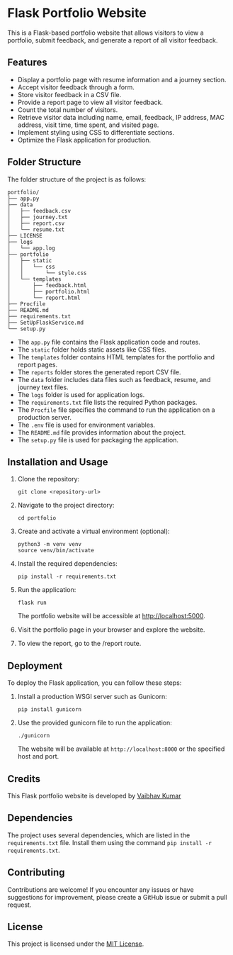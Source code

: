 # Flask Portfolio Website

This is a Flask-based portfolio website that allows visitors to view a portfolio, submit feedback, and generate a report of all visitor feedback.

## Features

- Display a portfolio page with resume information and a journey section.
- Accept visitor feedback through a form.
- Store visitor feedback in a CSV file.
- Provide a report page to view all visitor feedback.
- Count the total number of visitors.
- Retrieve visitor data including name, email, feedback, IP address, MAC address, visit time, time spent, and visited page.
- Implement styling using CSS to differentiate sections.
- Optimize the Flask application for production.

## Folder Structure

The folder structure of the project is as follows:

```shell
portfolio/
├── app.py
├── data
│   ├── feedback.csv
│   ├── journey.txt
│   ├── report.csv
│   └── resume.txt
├── LICENSE
├── logs
│   └── app.log
├── portfolio
│   ├── static
│   │   └── css
│   │       └── style.css
│   └── templates
│       ├── feedback.html
│       ├── portfolio.html
│       └── report.html
├── Procfile
├── README.md
├── requirements.txt
├── SetUpFlaskService.md
└── setup.py
```

- The `app.py` file contains the Flask application code and routes.
- The `static` folder holds static assets like CSS files.
- The `templates` folder contains HTML templates for the portfolio and report pages.
- The `reports` folder stores the generated report CSV file.
- The `data` folder includes data files such as feedback, resume, and journey text files.
- The `logs` folder is used for application logs.
- The `requirements.txt` file lists the required Python packages.
- The `Procfile` file specifies the command to run the application on a production server.
- The `.env` file is used for environment variables.
- The `README.md` file provides information about the project.
- The `setup.py` file is used for packaging the application.

## Installation and Usage

1. Clone the repository:

   ```shell
   git clone <repository-url>
   ```

2. Navigate to the project directory:

   ```shell
   cd portfolio
   ```

3. Create and activate a virtual environment (optional):

   ```shell
   python3 -m venv venv
   source venv/bin/activate
   ```

4. Install the required dependencies:

   ```shell
   pip install -r requirements.txt
   ```

5. Run the application:

   ```shell
   flask run
   ```
  
   The portfolio website will be accessible at <http://localhost:5000>.

6. Visit the portfolio page in your browser and explore the website.

7. To view the report, go to the /report route.

## Deployment

To deploy the Flask application, you can follow these steps:

1. Install a production WSGI server such as Gunicorn:

   ```shell
   pip install gunicorn
   ```

2. Use the provided gunicorn file to run the application:

   ```shell
   ./gunicorn
   ```

   The website will be available at `http://localhost:8000` or the specified host and port.

## Credits

This Flask portfolio website is developed by [Vaibhav Kumar](vaibhav.kr.779@gmail.com)

## Dependencies

The project uses several dependencies, which are listed in the `requirements.txt` file. Install them using the command `pip install -r requirements.txt`.

## Contributing

Contributions are welcome! If you encounter any issues or have suggestions for improvement, please create a GitHub issue or submit a pull request.

## License

This project is licensed under the [MIT License](LICENSE).
